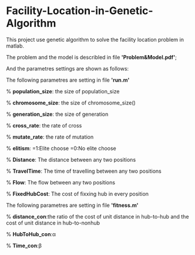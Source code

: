 # Facility-Location-in-Genetic-Algorithm
This project use genetic algorithm to solve the facility location problem in matlab.

The problem and the model is describled in file **'Problem&Model.pdf'**;

And the parametres settings are shown as follows:

The following parametres are setting in file **'run.m'**
 
% **population_size**: the size of population_size

% **chromosome_size**: the size of chromosome_size()

% **generation_size**: the size of generation

% **cross_rate**: the rate of cross

% **mutate_rate**: the rate of mutation

% **elitism**: =1:Elite choose  =0:No elite choose

% **Distance**: The distance between any two positions

% **TravelTime**: The time of travelling between any two positions

% **Flow**: The flow between any two positions

% **FixedHubCost**: The cost of fixxing hub in every position
 

The following parametres are setting in file **'fitness.m'**

% **distance_con**:the ratio of the cost of unit distance in hub-to-hub and the cost of unit distance in hub-to-nonhub

% **HubToHub_con**:α

% **Time_con**:β
